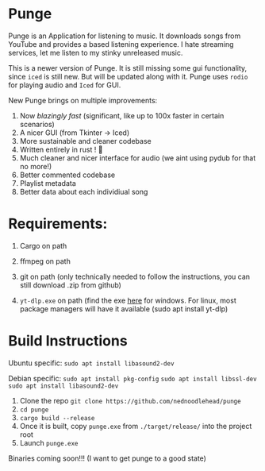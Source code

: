 # Punge
Punge is an Application for listening to music. It downloads songs from YouTube and provides a based listening experience. I hate streaming services, let me listen to my stinky unreleased music.

This is a newer version of Punge. It is still missing some gui functionality, since `iced` is still new. But will be updated along with it.
Punge uses `rodio` for playing audio and `Iced` for GUI.

New Punge brings on multiple improvements:

1) Now _blazingly fast_ (significant, like up to 100x faster in certain scenarios)
2) A nicer GUI (from Tkinter -> Iced)
3) More sustainable and cleaner codebase
4) Written entirely in rust ! 🦀
5) Much cleaner and nicer interface for audio (we aint using pydub for that no more!)
6) Better commented codebase
7) Playlist metadata
8) Better data about each individiual song

# Requirements:
1. Cargo on path

2. ffmpeg on path

3. git on path (only technically needed to follow the instructions, you can still download .zip from github)

4. `yt-dlp.exe` on path (find the exe [here](https://github.com/yt-dlp/yt-dlp/releases) for windows. For linux, most package managers will have it available (sudo apt install yt-dlp)

# Build Instructions

Ubuntu specific:
   `sudo apt install libasound2-dev`

Debian specific:
`sudo apt install pkg-config`
`sudo apt install libssl-dev`
`sudo apt install libasound2-dev`


1. Clone the repo `git clone https://github.com/nednoodlehead/punge`
2. `cd punge`
3. `cargo build --release`
4. Once it is built, copy `punge.exe` from `./target/release/` into the project root 
5. Launch `punge.exe`


Binaries coming soon!!! (I want to get punge to a good state)
